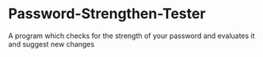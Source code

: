 # Password-Strengthen-Tester
A program which checks for the strength of your password and evaluates it and suggest new changes

